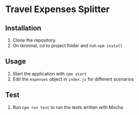 # Travel Expenses Splitter

## Installation
1. Clone the repository.
2. On terminal, cd to project folder and run `npm install`

## Usage
1. Start the application with `npm start`
2. Edit the `expenses` object in `index.js` for different scenarios

## Test
1. Run `npm run test` to run the tests written with Mocha
